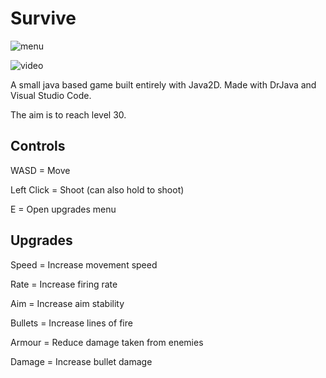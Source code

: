 # Survive

![menu](https://i.imgur.com/VUDVt4r.png)

![video](https://i.imgur.com/fWuBtRN.gif)

A small java based game built entirely with Java2D. Made with DrJava and Visual Studio Code.

The aim is to reach level 30.

## Controls

WASD = Move

Left Click = Shoot (can also hold to shoot)

E = Open upgrades menu


## Upgrades
Speed = Increase movement speed

Rate = Increase firing rate

Aim = Increase aim stability

Bullets = Increase lines of fire

Armour = Reduce damage taken from enemies

Damage = Increase bullet damage
